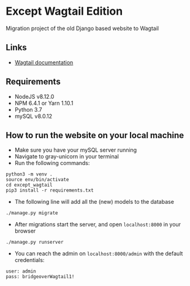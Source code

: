 # Except Wagtail Edition
Migration project of the old Django based website to Wagtail

## Links
- [Wagtail documentation](http://docs.wagtail.io)

## Requirements
- NodeJS v8.12.0
- NPM 6.4.1 or Yarn 1.10.1
- Python 3.7
- mySQL v8.0.12

## How to run the website on your local machine
- Make sure you have your mySQL server running
- Navigate to gray-unicorn in your terminal
- Run the following commands:
```
python3 -m venv .
source env/bin/activate
cd except_wagtail
pip3 install -r requirements.txt
```

- The following line will add all the (new) models to the database
```
./manage.py migrate
```

- After migrations start the server, and open `localhost:8000` in your browser
```
./manage.py runserver
```

- You can reach the admin on `localhost:8000/admin` with the default credentials:
```
user: admin
pass: bridgeoverWagtail1!
```